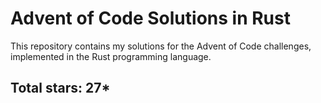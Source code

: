 # Advent of Code Solutions in Rust

This repository contains my solutions for the Advent of Code challenges, implemented in the Rust programming language.

## Total stars: 27*
